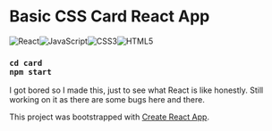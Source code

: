### <h1>Basic CSS Card React App</h1>
![React](https://img.shields.io/badge/react-%2320232a.svg?style=for-the-badge&logo=react&logoColor=%2361DAFB)![JavaScript](https://img.shields.io/badge/javascript-%23323330.svg?style=for-the-badge&logo=javascript&logoColor=%23F7DF1E)![CSS3](https://img.shields.io/badge/css3-%231572B6.svg?style=for-the-badge&logo=css3&logoColor=white)![HTML5](https://img.shields.io/badge/html5-%23E34F26.svg?style=for-the-badge&logo=html5&logoColor=white)
### ```cd card```<br/>```npm start```

<p>
      I got bored so I made this, just to see what React is like honestly. Still working on it as there are some bugs here and there.
</p>

This project was bootstrapped with [Create React App](https://github.com/facebook/create-react-app).
